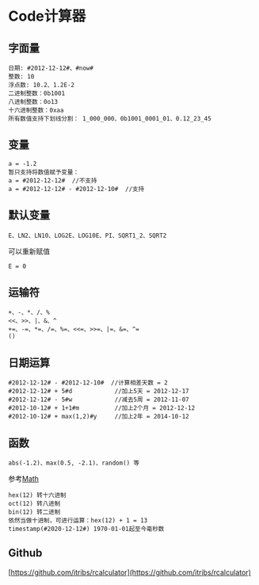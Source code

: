 # Code计算器

## 字面量
    日期: #2012-12-12#、#now#
    整数: 10
    浮点数: 10.2、1.2E-2
    二进制整数：0b1001  
    八进制整数：0o13
    十六进制整数：0xaa  
    所有数值支持下划线分割： 1_000_000、0b1001_0001_01、0.12_23_45
## 变量  
    a = -1.2  
    暂只支持将数值赋予变量：  
    a = #2012-12-12#  //不支持
    a = #2012-12-12# - #2012-12-10#  //支持
## 默认变量
    E、LN2、LN10、LOG2E、LOG10E、PI、SQRT1_2、SQRT2  
可以重新赋值  

    E = 0
## 运输符
    +、-、*、/、%  
    <<、>>、|、&、^
    +=、-=、*=、/=、%=、<<=、>>=、|=、&=、^=  
    ()   
## 日期运算
    #2012-12-12# - #2012-12-10#  //计算相差天数 = 2
    #2012-12-12# + 5#d            //加上5天 = 2012-12-17
    #2012-12-12# - 5#w            //减去5周 = 2012-11-07
    #2012-10-12# + 1+1#m          //加上2个月 = 2012-12-12
    #2012-10-12# + max(1,2)#y     //加上2年 = 2014-10-12
## 函数
    abs(-1.2)、max(0.5, -2.1)、random() 等
参考[Math](https://www.w3school.com.cn/jsref/jsref_obj_math.asp)  

    hex(12) 转十六进制
    oct(12) 转八进制
    bin(12) 转二进制
    依然当做十进制，可进行运算：hex(12) + 1 = 13
    timestamp(#2020-12-12#) 1970-01-01起至今毫秒数
## Github  
[https://github.com/itribs/rcalculator](https://github.com/itribs/rcalculator)